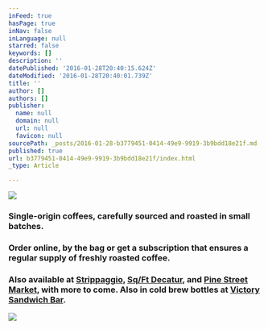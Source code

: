 ```yaml
---
inFeed: true
hasPage: true
inNav: false
inLanguage: null
starred: false
keywords: []
description: ''
datePublished: '2016-01-28T20:40:15.624Z'
dateModified: '2016-01-28T20:40:01.739Z'
title: ''
author: []
authors: []
publisher:
  name: null
  domain: null
  url: null
  favicon: null
sourcePath: _posts/2016-01-28-b3779451-0414-49e9-9919-3b9bdd18e21f.md
published: true
url: b3779451-0414-49e9-9919-3b9bdd18e21f/index.html
_type: Article

---
```

![](https://the-grid-user-content.s3-us-west-2.amazonaws.com/9a0290f2-463e-45f3-95f2-5315d2aeda54.jpg)

### Single-origin coffees, carefully sourced and roasted in small batches.

### Order online, by the bag or get a subscription that ensures a regular supply of freshly roasted coffee.

### Also available at [Strippaggio][0], [Sq/Ft Decatur][1], and [Pine Street Market][2], with more to come. Also in cold brew bottles at [Victory Sandwich Bar][3].
![](https://the-grid-user-content.s3-us-west-2.amazonaws.com/cbe174f8-24c4-4dd2-bd0f-f349396614bb.jpg)

[0]: https://strippaggioevoo.com/our-locations/
[1]: http://www.sqftdecatur.com/
[2]: http://pinestreetmarket.com/
[3]: http://victorysandwich.com/